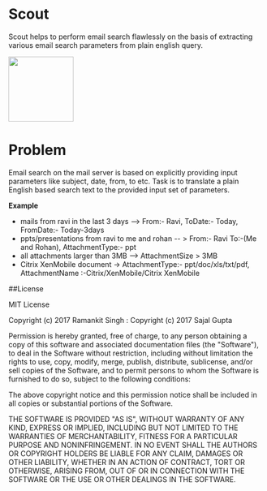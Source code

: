 # Scout
Scout helps to perform email search flawlessly on the basis of extracting various email search parameters from plain english query.

<img src="https://github.com/webianks/scout/blob/master/app/src/main/res/mipmap-xxxhdpi/ic_launcher.png" height="128" width="128" >

# Problem
Email search on the mail server is based on explicitly providing input parameters like subject,
date, from, to etc.
Task is to translate a plain English based search text to the provided input set of
parameters.

**Example**
<ul>
<li>mails from ravi in the last 3 days —&gt; From:- Ravi, ToDate:- Today, FromDate:- Today-3days</li>
<li>ppts/presentations from ravi to me and rohan -- &gt; From:- Ravi To:-(Me and Rohan), AttachmentType:- ppt</li>
<li>all attachments larger than 3MB —&gt; AttachmentSize &gt; 3MB</li>
<li>Citrix XenMobile document -&gt; AttachmentType:- ppt/doc/xls/txt/pdf, AttachmentName :-Citrix/XenMobile/Citrix XenMobile </li>
</ul>


##License

MIT License

Copyright (c) 2017 Ramankit Singh : Copyright (c) 2017 Sajal Gupta

Permission is hereby granted, free of charge, to any person obtaining a copy
of this software and associated documentation files (the "Software"), to deal
in the Software without restriction, including without limitation the rights
to use, copy, modify, merge, publish, distribute, sublicense, and/or sell
copies of the Software, and to permit persons to whom the Software is
furnished to do so, subject to the following conditions:

The above copyright notice and this permission notice shall be included in all
copies or substantial portions of the Software.

THE SOFTWARE IS PROVIDED "AS IS", WITHOUT WARRANTY OF ANY KIND, EXPRESS OR
IMPLIED, INCLUDING BUT NOT LIMITED TO THE WARRANTIES OF MERCHANTABILITY,
FITNESS FOR A PARTICULAR PURPOSE AND NONINFRINGEMENT. IN NO EVENT SHALL THE
AUTHORS OR COPYRIGHT HOLDERS BE LIABLE FOR ANY CLAIM, DAMAGES OR OTHER
LIABILITY, WHETHER IN AN ACTION OF CONTRACT, TORT OR OTHERWISE, ARISING FROM,
OUT OF OR IN CONNECTION WITH THE SOFTWARE OR THE USE OR OTHER DEALINGS IN THE
SOFTWARE.
